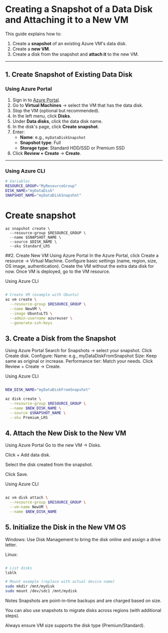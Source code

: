 # Creating a Snapshot of a Data Disk and Attaching it to a New VM

This guide explains how to:
1. Create a **snapshot** of an existing Azure VM's data disk.
2. Create a **new VM**.
3. Create a disk from the snapshot and **attach it** to the new VM.

---

## 1. Create Snapshot of Existing Data Disk

### **Using Azure Portal**
1. Sign in to [Azure Portal](https://portal.azure.com/).
2. Go to **Virtual Machines** → select the VM that has the data disk.
3. Stop the VM (optional but recommended).
4. In the left menu, click **Disks**.
5. Under **Data disks**, click the data disk name.
6. In the disk's page, click **Create snapshot**.
7. Enter:
   - **Name**: e.g., `myDataDiskSnapshot`
   - **Snapshot type**: Full
   - **Storage type**: Standard HDD/SSD or Premium SSD
8. Click **Review + Create** → **Create**.

---

### **Using Azure CLI**
```bash
# Variables
RESOURCE_GROUP="MyResourceGroup"
DISK_NAME="myDataDisk"
SNAPSHOT_NAME="myDataDiskSnapshot"
```
# Create snapshot
```
az snapshot create \
  --resource-group $RESOURCE_GROUP \
  --name $SNAPSHOT_NAME \
  --source $DISK_NAME \
  --sku Standard_LRS
```

##2. Create New VM
Using Azure Portal
In the Azure Portal, click Create a resource → Virtual Machine.
Configure basic settings (name, region, size, OS image, authentication).
Create the VM without the extra data disk for now.
Once VM is deployed, go to the VM resource.

Using Azure CLI
```bash

# Create VM (example with Ubuntu)
az vm create \
  --resource-group $RESOURCE_GROUP \
  --name NewVM \
  --image UbuntuLTS \
  --admin-username azureuser \
  --generate-ssh-keys
```
## 3. Create a Disk from the Snapshot
Using Azure Portal
	Search for Snapshots → select your snapshot.
	Click Create disk.
	Configure:
	Name: e.g., myDataDiskFromSnapshot
	Size: Keep same as original or increase.
	Performance tier: Match your needs.
	Click Review + Create → Create.

Using Azure CLI
```bash

NEW_DISK_NAME="myDataDiskFromSnapshot"

az disk create \
  --resource-group $RESOURCE_GROUP \
  --name $NEW_DISK_NAME \
  --source $SNAPSHOT_NAME \
  --sku Premium_LRS
```

## 4. Attach the New Disk to the New VM
Using Azure Portal
Go to the new VM → Disks.

Click + Add data disk.

Select the disk created from the snapshot.

Click Save.

Using Azure CLI
```bash

az vm disk attach \
  --resource-group $RESOURCE_GROUP \
  --vm-name NewVM \
  --name $NEW_DISK_NAME
```

## 5. Initialize the Disk in the New VM OS
Windows: Use Disk Management to bring the disk online and assign a drive letter.

Linux:

```bash

# List disks
lsblk

# Mount example (replace with actual device name)
sudo mkdir /mnt/mydisk
sudo mount /dev/sdc1 /mnt/mydisk

```

Notes
Snapshots are point-in-time backups and are charged based on size.

You can also use snapshots to migrate disks across regions (with additional steps).

Always ensure VM size supports the disk type (Premium/Standard).